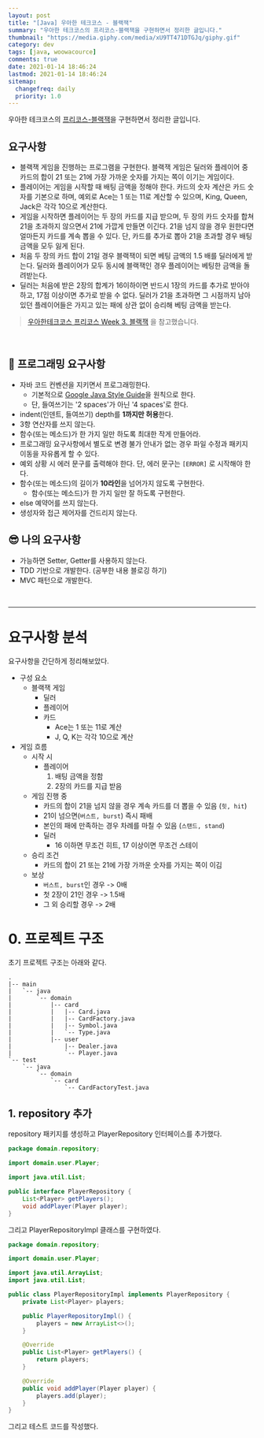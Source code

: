 ```yaml
---
layout: post
title: "[Java] 우아한 테크코스 - 블랙잭"
summary: "우아한 테크코스의 프리코스-블랙잭을 구현하면서 정리한 글입니다."
thumbnail: "https://media.giphy.com/media/xU9TT471DTGJq/giphy.gif"
category: dev
tags: [java, woowacource]
comments: true
date: 2021-01-14 18:46:24
lastmod: 2021-01-14 18:46:24
sitemap: 
  changefreq: daily
  priority: 1.0
---
```

<!-- ![이미지](https://github.com/outstanding1301/outstanding1301.github.io/blob/master/imgs/dev/2021-01-14-woowacource-blackjack/이미지파일?raw=true) -->

우아한 테크코스의 [프리코스-블랙잭](https://github.com/outstanding1301/java-blackjack-precourse)을 구현하면서 정리한 글입니다.  

## 요구사항
- 블랙잭 게임을 진행하는 프로그램을 구현한다. 블랙잭 게임은 딜러와 플레이어 중 카드의 합이 21 또는 21에 가장 가까운 숫자를 가지는 쪽이 이기는 게임이다.
- 플레이어는 게임을 시작할 때 배팅 금액을 정해야 한다. 카드의 숫자 계산은 카드 숫자를 기본으로 하며, 예외로 Ace는 1 또는 11로 계산할 수 있으며, King, Queen, Jack은 각각 10으로 계산한다.
- 게임을 시작하면 플레이어는 두 장의 카드를 지급 받으며, 두 장의 카드 숫자를 합쳐 21을 초과하지 않으면서 21에 가깝게 만들면 이긴다. 21을 넘지 않을 경우 원한다면 얼마든지 카드를 계속 뽑을 수 있다. 단, 카드를 추가로 뽑아 21을 초과할 경우 배팅 금액을 모두 잃게 된다.
- 처음 두 장의 카드 합이 21일 경우 블랙잭이 되면 베팅 금액의 1.5 배를 딜러에게 받는다. 딜러와 플레이어가 모두 동시에 블랙잭인 경우 플레이어는 베팅한 금액을 돌려받는다.
- 딜러는 처음에 받은 2장의 합계가 16이하이면 반드시 1장의 카드를 추가로 받아야 하고, 17점 이상이면 추가로 받을 수 없다. 딜러가 21을 초과하면 그 시점까지 남아 있던 플레이어들은 가지고 있는 패에 상관 없이 승리해 베팅 금액을 받는다.

> [우아한테크코스 프리코스 Week 3. 블랙잭](https://hotheadfactory.com/?p=1677) 을 참고했습니다.


<br>

## 🎱 프로그래밍 요구사항
- 자바 코드 컨벤션을 지키면서 프로그래밍한다.
  - 기본적으로 [Google Java Style Guide](https://google.github.io/styleguide/javaguide.html)을 원칙으로 한다.
  - 단, 들여쓰기는 '2 spaces'가 아닌 '4 spaces'로 한다.
- indent(인덴트, 들여쓰기) depth를 **1까지만 허용**한다.
- 3항 연산자를 쓰지 않는다.
- 함수(또는 메소드)가 한 가지 일만 하도록 최대한 작게 만들어라.
- 프로그래밍 요구사항에서 별도로 변경 불가 안내가 없는 경우 파일 수정과 패키지 이동을 자유롭게 할 수 있다.
- 예외 상황 시 에러 문구를 출력해야 한다. 단, 에러 문구는 `[ERROR]` 로 시작해야 한다.
- 함수(또는 메소드)의 길이가 **10라인**을 넘어가지 않도록 구현한다.
  - 함수(또는 메소드)가 한 가지 일만 잘 하도록 구현한다.
- else 예약어를 쓰지 않는다.
- 생성자와 접근 제어자를 건드리지 않는다.

## 😎 나의 요구사항
- 가능하면 Setter, Getter를 사용하지 않는다.
- TDD 기반으로 개발한다. (공부한 내용 블로깅 하기)
- MVC 패턴으로 개발한다.

<br>

----

# 요구사항 분석

요구사항을 간단하게 정리해보았다.

- 구성 요소
  - 블랙잭 게임
    - 딜러
    - 플레이어
    - 카드
      - Ace는 1 또는 11로 계산
      - J, Q, K는 각각 10으로 계산
- 게임 흐름
  - 시작 시
    - 플레이어
      1. 배팅 금액을 정함
      2. 2장의 카드를 지급 받음
  - 게임 진행 중
    - 카드의 합이 21을 넘지 않을 경우 계속 카드를 더 뽑을 수 있음 (`힛, hit`)
    - 21이 넘으면(`버스트, burst`) 즉시 패배
    - 본인의 패에 만족하는 경우 차례를 마칠 수 있음 (`스탠드, stand`)
    - 딜러
      - 16 이하면 무조건 히트, 17 이상이면 무조건 스테이
  - 승리 조건
    - 카드의 합이 21 또는 21에 가장 가까운 숫자를 가지는 쪽이 이김
  - 보상
    - `버스트, burst`인 경우 -> 0배
    - 첫 2장이 21인 경우 -> 1.5배
    - 그 외 승리할 경우 -> 2배

# 0. 프로젝트 구조

초기 프로젝트 구조는 아래와 같다.

```
.
|-- main
|   `-- java
|       `-- domain
|           |-- card
|           |   |-- Card.java
|           |   |-- CardFactory.java
|           |   |-- Symbol.java
|           |   `-- Type.java
|           |-- user
|               |-- Dealer.java
|               `-- Player.java
`-- test
    `-- java
        `-- domain
            `-- card
                `-- CardFactoryTest.java
```


## 1. repository 추가

repository 패키지를 생성하고 PlayerRepository 인터페이스를 추가했다.

```java
package domain.repository;

import domain.user.Player;

import java.util.List;

public interface PlayerRepository {
    List<Player> getPlayers();
    void addPlayer(Player player);
}

```

그리고 PlayerRepositoryImpl 클래스를 구현하였다.

```java
package domain.repository;

import domain.user.Player;

import java.util.ArrayList;
import java.util.List;

public class PlayerRepositoryImpl implements PlayerRepository {
    private List<Player> players;

    public PlayerRepositoryImpl() {
        players = new ArrayList<>();
    }

    @Override
    public List<Player> getPlayers() {
        return players;
    }

    @Override
    public void addPlayer(Player player) {
        players.add(player);
    }
}
```

그리고 테스트 코드를 작성했다.